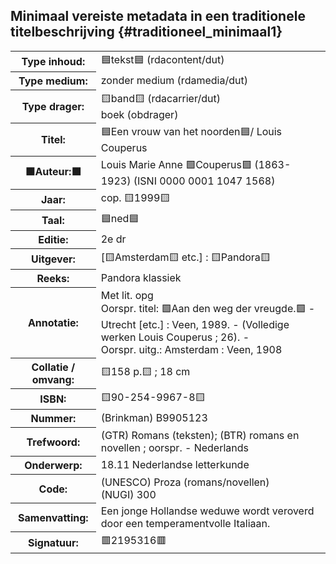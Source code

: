 Minimaal vereiste metadata in een traditionele titelbeschrijving {#traditioneel_minimaal1}
----------------

<div class="example">
<table class='complex data'>
    <tr>
        <th>Type inhoud:</th>
        <td>🟦tekst🟦 (rdacontent/dut)</td>
    </tr>
    <tr>
        <th>Type medium:</th>
        <td>zonder medium (rdamedia/dut)</td>
    </tr>
    <tr>
        <th>Type drager:</th>
        <td>🟨band🟨 (rdacarrier/dut) <br>boek (obdrager)</td>
    </tr>
    <tr>
        <th>Titel:</th>
        <td>🟦Een vrouw van het noorden🟦/ Louis Couperus</td>
    </tr>
    <tr>
        <th>🟩Auteur:🟩</th>
        <td>Louis Marie Anne 🟩Couperus🟩 (1863-1923) (ISNI 0000 0001 1047 1568)</td>
    </tr>
    <tr>
        <th>Jaar:</th>
        <td>cop. 🟨1999🟨</td>
    </tr>
    <tr>
        <th>Taal:</th>
        <td>🟦ned🟦</td>
    </tr>
    <tr>
        <th>Editie:</th>
        <td>2e dr</td>
    </tr>
    <tr>
        <th>Uitgever:</th>
        <td>[🟨Amsterdam🟨 etc.] : 🟨Pandora🟨</td>
    </tr>
    <tr>
        <th>Reeks:</th>
        <td>Pandora klassiek</td>
    </tr>
    <tr>
        <th>Annotatie:</th>
        <td>Met lit. opg <br>Oorspr. titel: 🟩Aan den weg der vreugde.🟩 - Utrecht [etc.] : Veen, 1989. - (Volledige werken Louis Couperus ; 26). - <br>Oorspr. uitg.: Amsterdam : Veen, 1908</td>
    </tr>
    <tr>
        <th>Collatie / omvang:</th>
        <td>🟨158 p.🟨 ; 18 cm</td>
    </tr>
    <tr>
        <th>ISBN:</th>
        <td>🟨90-254-9967-8🟨</td>
    </tr>
    <tr>
        <th>Nummer:</th>
        <td>(Brinkman) B9905123</td>
    </tr>
    <tr>
        <th>Trefwoord:</th>
        <td>(GTR) Romans (teksten); (BTR) romans en novellen ; oorspr. - Nederlands</td>
    </tr>
    <tr>
        <th>Onderwerp:</th>
        <td>18.11 Nederlandse letterkunde</td>
    </tr>
    <tr>
        <th>Code:</th>
        <td>(UNESCO) Proza (romans/novellen) <br>(NUGI) 300</td>
    </tr>
    <tr>
        <th>Samenvatting:</th>
        <td>Een jonge Hollandse weduwe wordt veroverd door een temperamentvolle Italiaan.</td>
    </tr>
    <tr>
        <th>Signatuur:</th>
        <td>🟥2195316🟥</td>
    </tr>
</table>
</div>